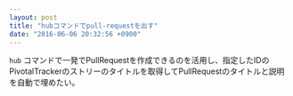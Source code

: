 ```yaml
---
layout: post
title: "hubコマンドでpull-requestを出す"
date: "2016-06-06 20:32:56 +0900"
---
```


`hub` コマンドで一発でPullRequestを作成できるのを活用し、指定したIDのPivotalTrackerのストリーのタイトルを取得してPullRequestのタイトルと説明を自動で埋めたい。
